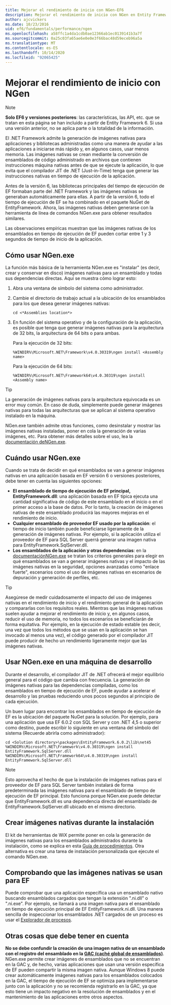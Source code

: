 ```yaml
---
title: Mejorar el rendimiento de inicio con NGen-EF6
description: Mejorar el rendimiento de inicio con NGen en Entity Framework 6
author: ajcvickers
ms.date: 10/23/2016
uid: ef6/fundamentals/performance/ngen
ms.openlocfilehash: a58ffc1a4da1cdb0ae12366ab1ec0139141b3a7f
ms.sourcegitcommit: 0a25c03fa65ae6e0e0e3f66bac48d59eceb96a5a
ms.translationtype: MT
ms.contentlocale: es-ES
ms.lasthandoff: 10/14/2020
ms.locfileid: "92065425"
---
```

# <a name="improving-startup-performance-with-ngen"></a>Mejorar el rendimiento de inicio con NGen
> [!NOTE]
> **Solo EF6 y versiones posteriores**: las características, las API, etc. que se tratan en esta página se han incluido a partir de Entity Framework 6. Si usa una versión anterior, no se aplica parte o la totalidad de la información.  

El .NET Framework admite la generación de imágenes nativas para aplicaciones y bibliotecas administradas como una manera de ayudar a las aplicaciones a iniciarse más rápido y, en algunos casos, usar menos memoria. Las imágenes nativas se crean mediante la conversión de ensamblados de código administrado en archivos que contienen instrucciones máquina nativas antes de que se ejecute la aplicación, lo que evita que el compilador JIT de .NET (Just-in-Time) tenga que generar las instrucciones nativas en tiempo de ejecución de la aplicación.  

Antes de la versión 6, las bibliotecas principales del tiempo de ejecución de EF formaban parte del .NET Framework y las imágenes nativas se generaban automáticamente para ellas. A partir de la versión 6, todo el tiempo de ejecución de EF se ha combinado en el paquete NuGet de EntityFramework. Ahora, las imágenes nativas deben generarse con la herramienta de línea de comandos NGen.exe para obtener resultados similares.  

Las observaciones empíricas muestran que las imágenes nativas de los ensamblados en tiempo de ejecución de EF pueden cortar entre 1 y 3 segundos de tiempo de inicio de la aplicación.  

## <a name="how-to-use-ngenexe"></a>Cómo usar NGen.exe  

La función más básica de la herramienta NGen.exe es "instalar" (es decir, crear y conservar en disco) imágenes nativas para un ensamblado y todas sus dependencias directas. Aquí se muestra cómo lograr esto:  

1. Abra una ventana de símbolo del sistema como administrador.
2. Cambie el directorio de trabajo actual a la ubicación de los ensamblados para los que desea generar imágenes nativas:

   ``` console
   cd <*Assemblies location*>  
   ```

3. En función del sistema operativo y de la configuración de la aplicación, es posible que tenga que generar imágenes nativas para la arquitectura de 32 bits, la arquitectura de 64 bits o para ambas.

   Para la ejecución de 32 bits:

   ``` console
   %WINDIR%\Microsoft.NET\Framework\v4.0.30319\ngen install <Assembly name>  
   ```

   Para la ejecución de 64 bits:
  
   ``` console
   %WINDIR%\Microsoft.NET\Framework64\v4.0.30319\ngen install <Assembly name>  
   ```

> [!TIP]
> La generación de imágenes nativas para la arquitectura equivocada es un error muy común. En caso de duda, simplemente puede generar imágenes nativas para todas las arquitecturas que se aplican al sistema operativo instalado en la máquina.  

NGen.exe también admite otras funciones, como desinstalar y mostrar las imágenes nativas instaladas, poner en cola la generación de varias imágenes, etc. Para obtener más detalles sobre el uso, lea la [ documentación deNGen.exe](https://msdn.microsoft.com/library/6t9t5wcf.aspx).  

## <a name="when-to-use-ngenexe"></a>Cuándo usar NGen.exe  

Cuando se trata de decidir en qué ensamblados se van a generar imágenes nativas en una aplicación basada en EF versión 6 o versiones posteriores, debe tener en cuenta las siguientes opciones:  

- **El ensamblado de tiempo de ejecución de EF principal, EntityFramework.dll**: una aplicación basada en EF típica ejecuta una cantidad significativa de código de este ensamblado en el inicio o en el primer acceso a la base de datos. Por lo tanto, la creación de imágenes nativas de este ensamblado producirá las mayores mejoras en el rendimiento de inicio.  
- **Cualquier ensamblado de proveedor EF usado por la aplicación**: el tiempo de inicio también puede beneficiarse ligeramente de la generación de imágenes nativas. Por ejemplo, si la aplicación utiliza el proveedor de EF para SQL Server querrá generar una imagen nativa para EntityFramework.SqlServer.dll.  
- **Los ensamblados de la aplicación y otras dependencias**: en la [ documentaciónNGen.exe](https://msdn.microsoft.com/library/6t9t5wcf.aspx) se tratan los criterios generales para elegir en qué ensamblados se van a generar imágenes nativas y el impacto de las imágenes nativas en la seguridad, opciones avanzadas como "enlace fuerte", escenarios como el uso de imágenes nativas en escenarios de depuración y generación de perfiles, etc.  

> [!TIP]
> Asegúrese de medir cuidadosamente el impacto del uso de imágenes nativas en el rendimiento de inicio y el rendimiento general de la aplicación y compararlas con los requisitos reales. Mientras que las imágenes nativas suelen ayudar a mejorar el rendimiento de inicio y, en algunos casos, reducir el uso de memoria, no todos los escenarios se beneficiarán de forma equitativa. Por ejemplo, en la ejecución de estado estable (es decir, una vez que todos los métodos que se usan en la aplicación se han invocado al menos una vez), el código generado por el compilador JIT puede producir de hecho un rendimiento ligeramente mejor que las imágenes nativas.  

## <a name="using-ngenexe-in-a-development-machine"></a>Usar NGen.exe en una máquina de desarrollo  

Durante el desarrollo, el compilador JIT de .NET ofrecerá el mejor equilibrio general para el código que cambia con frecuencia. La generación de imágenes nativas para las dependencias compiladas, como los ensamblados en tiempo de ejecución de EF, puede ayudar a acelerar el desarrollo y las pruebas reduciendo unos pocos segundos al principio de cada ejecución.  

Un buen lugar para encontrar los ensamblados en tiempo de ejecución de EF es la ubicación del paquete NuGet para la solución. Por ejemplo, para una aplicación que usa EF 6.0.2 con SQL Server y con .NET 4,5 o superior como destino, puede escribir lo siguiente en una ventana del símbolo del sistema (Recuerde abrirla como administrador):  

```console
cd <Solution directory>\packages\EntityFramework.6.0.2\lib\net45
%WINDIR%\Microsoft.NET\Framework\v4.0.30319\ngen install EntityFramework.SqlServer.dll
%WINDIR%\Microsoft.NET\Framework64\v4.0.30319\ngen install EntityFramework.SqlServer.dll
```  

> [!NOTE]
> Esto aprovecha el hecho de que la instalación de imágenes nativas para el proveedor de EF para SQL Server también instalará de forma predeterminada las imágenes nativas para el ensamblado de tiempo de ejecución de EF principal. Esto funciona porque NGen.exe puede detectar que EntityFramework.dll es una dependencia directa del ensamblado de EntityFramework.SqlServer.dll ubicado en el mismo directorio.  

## <a name="creating-native-images-during-setup"></a>Crear imágenes nativas durante la instalación  

El kit de herramientas de WiX permite poner en cola la generación de imágenes nativas para los ensamblados administrados durante la instalación, como se explica en esta [Guía de procedimientos](https://wixtoolset.org/documentation/manual/v3/howtos/files_and_registry/ngen_managed_assemblies.html). Otra alternativa es crear una tarea de instalación personalizada que ejecute el comando NGen.exe.  

## <a name="verifying-that-native-images-are-being-used-for-ef"></a>Comprobando que las imágenes nativas se usan para EF  

Puede comprobar que una aplicación específica usa un ensamblado nativo buscando ensamblados cargados que tengan la extensión ".ni.dll" o ".ni.exe". Por ejemplo, se llamará a una imagen nativa para el ensamblado en tiempo de ejecución principal de EF EntityFramework.ni.dll. Una manera sencilla de inspeccionar los ensamblados .NET cargados de un proceso es usar el [Explorador de procesos](https://technet.microsoft.com/sysinternals/bb896653).  

## <a name="other-things-to-be-aware-of"></a>Otras cosas que debe tener en cuenta  

**No se debe confundir la creación de una imagen nativa de un ensamblado con el registro del ensamblado en la [GAC (caché global de ensamblados)](https://msdn.microsoft.com/library/yf1d93sz.aspx)**. NGen.exe permite crear imágenes de ensamblados que no se encuentran en la GAC y, de hecho, varias aplicaciones que usan una versión específica de EF pueden compartir la misma imagen nativa. Aunque Windows 8 puede crear automáticamente imágenes nativas para los ensamblados colocados en la GAC, el tiempo de ejecución de EF se optimiza para implementarse junto con la aplicación y no se recomienda registrarlo en la GAC, ya que esto tiene un impacto negativo en la resolución de ensamblados y en el mantenimiento de las aplicaciones entre otros aspectos.  
